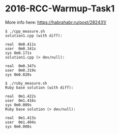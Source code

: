 # 2016-RCC-Warmup-Task1

More info here: https://habrahabr.ru/post/282431/

```
$ ./cpp_measure.sh 
solution1.cpp (with diff):

real  0m0.411s
user  0m0.341s
sys 0m0.171s
solution1.cpp (> dev/null):

real  0m0.347s
user  0m0.319s
sys 0m0.028s
```

```
$ ./ruby_measure.sh 
Ruby base solution (with diff):

real  0m1.422s
user  0m1.416s
sys 0m0.009s
Ruby base solution (> dev/null):

real  0m1.413s
user  0m1.404s
sys 0m0.008s
```

